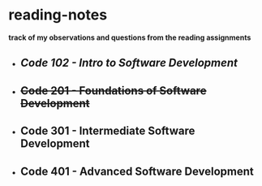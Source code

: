 # reading-notes
**track of my observations and questions from the reading assignments**

 * ## _Code 102 - Intro to Software Development_

* ## ~~Code 201 - Foundations of Software Development~~

* ## Code 301 - Intermediate Software Development

* ## Code 401 - Advanced Software Development